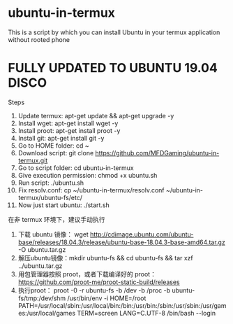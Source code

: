 # ubuntu-in-termux
This is a script by which you can install Ubuntu in your termux application without rooted phone

# FULLY UPDATED TO UBUNTU 19.04 DISCO

Steps
1. Update termux: apt-get update && apt-get upgrade -y
2. Install wget: apt-get install wget -y
3. Install proot: apt-get install proot -y
4. Install git: apt-get install git -y
5. Go to HOME folder: cd ~
6. Download script: git clone https://github.com/MFDGaming/ubuntu-in-termux.git
7. Go to script folder: cd ubuntu-in-termux
8. Give execution permission: chmod +x ubuntu.sh
9. Run script: ./ubuntu.sh
10. Fix resolv.conf: cp ~/ubuntu-in-termux/resolv.conf ~/ubuntu-in-termux/ubuntu-fs/etc/
11. Now just start ubuntu: ./start.sh

在非 termux 环境下，建议手动执行
1. 下载 ubuntu 镜像： wget http://cdimage.ubuntu.com/ubuntu-base/releases/18.04.3/release/ubuntu-base-18.04.3-base-amd64.tar.gz -O ubuntu.tar.gz
2. 解压ubuntu镜像：mkdir ubuntu-fs && cd ubuntu-fs && tar xzf ../ubuntu.tar.gz
3. 用包管理器按照 proot，或者下载编译好的 proot：https://github.com/proot-me/proot-static-build/releases
4. 执行proot： proot -0 -r ubuntu-fs -b /dev -b /proc -b ubuntu-fs/tmp:/dev/shm /usr/bin/env -i HOME=/root PATH=/usr/local/sbin:/usr/local/bin:/bin:/usr/bin:/sbin:/usr/sbin:/usr/games:/usr/local/games TERM=screen LANG=C.UTF-8 /bin/bash --login
